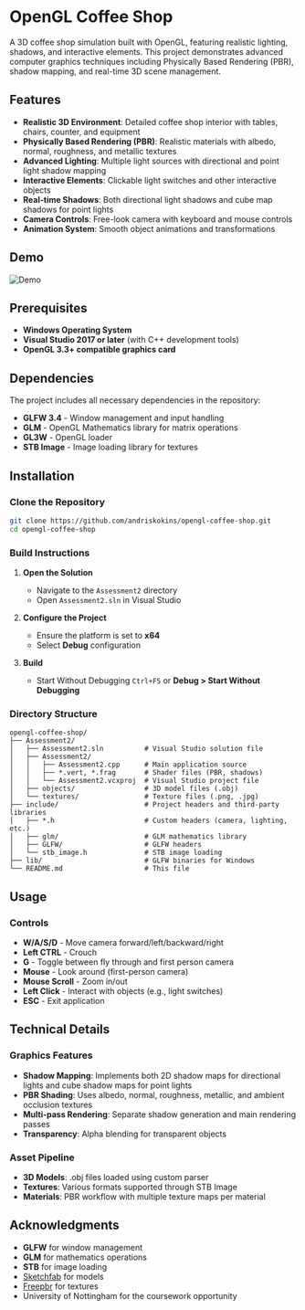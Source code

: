 # OpenGL Coffee Shop

A 3D coffee shop simulation built with OpenGL, featuring realistic lighting, shadows, and interactive elements. This project demonstrates advanced computer graphics techniques including Physically Based Rendering (PBR), shadow mapping, and real-time 3D scene management.

## Features

- **Realistic 3D Environment**: Detailed coffee shop interior with tables, chairs, counter, and equipment
- **Physically Based Rendering (PBR)**: Realistic materials with albedo, normal, roughness, and metallic textures
- **Advanced Lighting**: Multiple light sources with directional and point light shadow mapping
- **Interactive Elements**: Clickable light switches and other interactive objects
- **Real-time Shadows**: Both directional light shadows and cube map shadows for point lights
- **Camera Controls**: Free-look camera with keyboard and mouse controls
- **Animation System**: Smooth object animations and transformations

## Demo

![Demo](docs/demo.gif)

## Prerequisites

- **Windows Operating System**
- **Visual Studio 2017 or later** (with C++ development tools)
- **OpenGL 3.3+ compatible graphics card**

## Dependencies

The project includes all necessary dependencies in the repository:

- **GLFW 3.4** - Window management and input handling
- **GLM** - OpenGL Mathematics library for matrix operations
- **GL3W** - OpenGL loader
- **STB Image** - Image loading library for textures

## Installation

### Clone the Repository

```bash
git clone https://github.com/andriskokins/opengl-coffee-shop.git
cd opengl-coffee-shop
```

### Build Instructions

1. **Open the Solution**
   - Navigate to the `Assessment2` directory
   - Open `Assessment2.sln` in Visual Studio

2. **Configure the Project**
   - Ensure the platform is set to **x64**
   - Select **Debug** configuration

3. **Build**
   - Start Without Debugging `Ctrl+F5` or **Debug > Start Without Debugging**

### Directory Structure

```
opengl-coffee-shop/
├── Assessment2/
│   ├── Assessment2.sln          # Visual Studio solution file
│   ├── Assessment2/
│   │   ├── Assessment2.cpp      # Main application source
│   │   ├── *.vert, *.frag       # Shader files (PBR, shadows)
│   │   └── Assessment2.vcxproj  # Visual Studio project file
│   ├── objects/                 # 3D model files (.obj)
│   └── textures/                # Texture files (.png, .jpg)
├── include/                     # Project headers and third-party libraries
│   ├── *.h                      # Custom headers (camera, lighting, etc.)
│   ├── glm/                     # GLM mathematics library
│   ├── GLFW/                    # GLFW headers
│   └── stb_image.h              # STB image loading
├── lib/                         # GLFW binaries for Windows
└── README.md                    # This file
```

## Usage

### Controls

- **W/A/S/D** - Move camera forward/left/backward/right
- **Left CTRL** - Crouch
- **G** - Toggle between fly through and first person camera
- **Mouse** - Look around (first-person camera)
- **Mouse Scroll** - Zoom in/out
- **Left Click** - Interact with objects (e.g., light switches)
- **ESC** - Exit application

## Technical Details

### Graphics Features

- **Shadow Mapping**: Implements both 2D shadow maps for directional lights and cube shadow maps for point lights
- **PBR Shading**: Uses albedo, normal, roughness, metallic, and ambient occlusion textures
- **Multi-pass Rendering**: Separate shadow generation and main rendering passes
- **Transparency**: Alpha blending for transparent objects

### Asset Pipeline

- **3D Models**: .obj files loaded using custom parser
- **Textures**: Various formats supported through STB Image
- **Materials**: PBR workflow with multiple texture maps per material

## Acknowledgments
      
- **GLFW** for window management
- **GLM** for mathematics operations
- **STB** for image loading
- [Sketchfab](https://sketchfab.com/) for models
- [Freepbr](https://freepbr.com/) for textures
- University of Nottingham for the coursework opportunity
